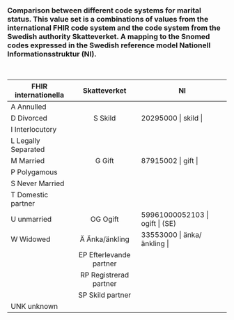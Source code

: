 ### Comparison between different code systems for marital status. This value set is a combinations of values from the international FHIR code system and the code system from the Swedish authority Skatteverket. A mapping to the Snomed codes expressed in the Swedish reference model Nationell Informationsstruktur (NI).
</br>

| FHIR internationella | Skatteverket | NI |
|----------------------|:------------:|----|
| A Annulled | | |
| D Divorced | S Skild | 20295000 \| skild \| |
| I Interlocutory | | |
| L Legally Separated | | |
| M Married	| G Gift | 87915002 \| gift \| |
| P Polygamous | | |
| S Never Married | | |
| T Domestic partner | | |
| U unmarried | OG Ogift | 59961000052103 \| ogift \| (SE) |
| W Widowed | Ä Änka/änkling | 33553000 \| änka/änkling \| |
| |	EP Efterlevande partner	| |
| |	RP Registrerad partner	| |
| |	SP Skild partner	| |
| UNK unknown | | |